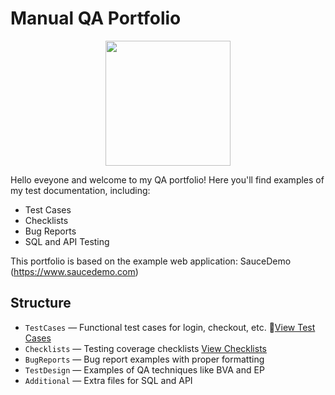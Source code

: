 # Manual QA Portfolio
<p align="center">
  <img src= "https://media.giphy.com/media/ieyl9zmCjO4b4t6qoY/giphy.gif" width="200">
</p>

Hello eveyone and welcome to my QA portfolio! Here you'll find examples of my test documentation, including:

- Test Cases
- Checklists
- Bug Reports
- SQL and API Testing

This portfolio is based on the example web application: SauceDemo (https://www.saucedemo.com)

## Structure

- `TestCases` — Functional test cases for login, checkout, etc. 📄[View Test Cases](TestCases.md)
- `Checklists` — Testing coverage checklists [View Checklists](Checklists.md)
- `BugReports` — Bug report examples with proper formatting
- `TestDesign` — Examples of QA techniques like BVA and EP
- `Additional` — Extra files for SQL and API
